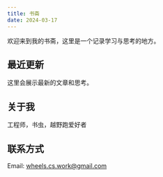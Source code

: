 ```yaml
---
title: 书斋
date: 2024-03-17
---
```


欢迎来到我的书斋，这里是一个记录学习与思考的地方。

## 最近更新

这里会展示最新的文章和思考。

## 关于我

工程师，书虫，越野跑爱好者

## 联系方式

Email: wheels.cs.work@gmail.com
